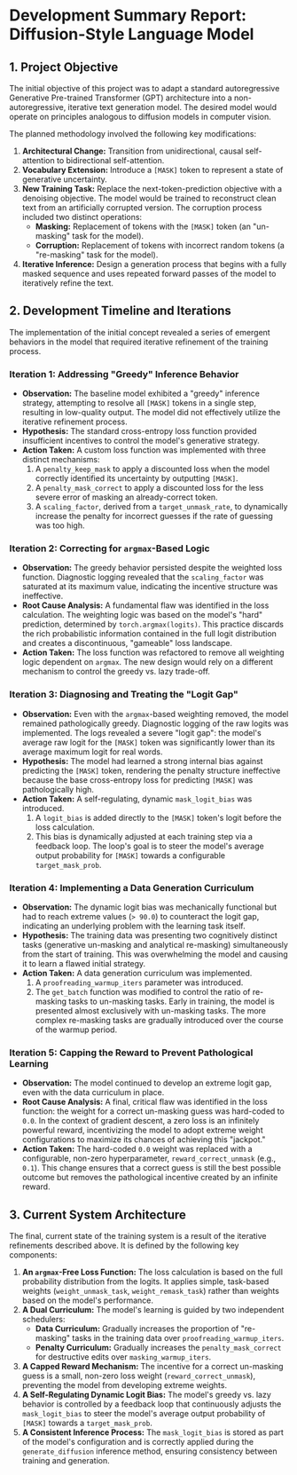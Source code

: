 # Development Summary Report: Diffusion-Style Language Model

## 1. Project Objective

The initial objective of this project was to adapt a standard autoregressive Generative Pre-trained Transformer (GPT) architecture into a non-autoregressive, iterative text generation model. The desired model would operate on principles analogous to diffusion models in computer vision.

The planned methodology involved the following key modifications:
1.  **Architectural Change:** Transition from unidirectional, causal self-attention to bidirectional self-attention.
2.  **Vocabulary Extension:** Introduce a `[MASK]` token to represent a state of generative uncertainty.
3.  **New Training Task:** Replace the next-token-prediction objective with a denoising objective. The model would be trained to reconstruct clean text from an artificially corrupted version. The corruption process included two distinct operations:
    *   **Masking:** Replacement of tokens with the `[MASK]` token (an "un-masking" task for the model).
    *   **Corruption:** Replacement of tokens with incorrect random tokens (a "re-masking" task for the model).
4.  **Iterative Inference:** Design a generation process that begins with a fully masked sequence and uses repeated forward passes of the model to iteratively refine the text.

## 2. Development Timeline and Iterations

The implementation of the initial concept revealed a series of emergent behaviors in the model that required iterative refinement of the training process.

### Iteration 1: Addressing "Greedy" Inference Behavior
*   **Observation:** The baseline model exhibited a "greedy" inference strategy, attempting to resolve all `[MASK]` tokens in a single step, resulting in low-quality output. The model did not effectively utilize the iterative refinement process.
*   **Hypothesis:** The standard cross-entropy loss function provided insufficient incentives to control the model's generative strategy.
*   **Action Taken:** A custom loss function was implemented with three distinct mechanisms:
    1.  A `penalty_keep_mask` to apply a discounted loss when the model correctly identified its uncertainty by outputting `[MASK]`.
    2.  A `penalty_mask_correct` to apply a discounted loss for the less severe error of masking an already-correct token.
    3.  A `scaling_factor`, derived from a `target_unmask_rate`, to dynamically increase the penalty for incorrect guesses if the rate of guessing was too high.

### Iteration 2: Correcting for `argmax`-Based Logic
*   **Observation:** The greedy behavior persisted despite the weighted loss function. Diagnostic logging revealed that the `scaling_factor` was saturated at its maximum value, indicating the incentive structure was ineffective.
*   **Root Cause Analysis:** A fundamental flaw was identified in the loss calculation. The weighting logic was based on the model's "hard" prediction, determined by `torch.argmax(logits)`. This practice discards the rich probabilistic information contained in the full logit distribution and creates a discontinuous, "gameable" loss landscape.
*   **Action Taken:** The loss function was refactored to remove all weighting logic dependent on `argmax`. The new design would rely on a different mechanism to control the greedy vs. lazy trade-off.

### Iteration 3: Diagnosing and Treating the "Logit Gap"
*   **Observation:** Even with the `argmax`-based weighting removed, the model remained pathologically greedy. Diagnostic logging of the raw logits was implemented. The logs revealed a severe "logit gap": the model's average raw logit for the `[MASK]` token was significantly lower than its average maximum logit for real words.
*   **Hypothesis:** The model had learned a strong internal bias against predicting the `[MASK]` token, rendering the penalty structure ineffective because the base cross-entropy loss for predicting `[MASK]` was pathologically high.
*   **Action Taken:** A self-regulating, dynamic `mask_logit_bias` was introduced.
    1.  A `logit_bias` is added directly to the `[MASK]` token's logit before the loss calculation.
    2.  This bias is dynamically adjusted at each training step via a feedback loop. The loop's goal is to steer the model's average output probability for `[MASK]` towards a configurable `target_mask_prob`.

### Iteration 4: Implementing a Data Generation Curriculum
*   **Observation:** The dynamic logit bias was mechanically functional but had to reach extreme values (`> 90.0`) to counteract the logit gap, indicating an underlying problem with the learning task itself.
*   **Hypothesis:** The training data was presenting two cognitively distinct tasks (generative un-masking and analytical re-masking) simultaneously from the start of training. This was overwhelming the model and causing it to learn a flawed initial strategy.
*   **Action Taken:** A data generation curriculum was implemented.
    1.  A `proofreading_warmup_iters` parameter was introduced.
    2.  The `get_batch` function was modified to control the ratio of re-masking tasks to un-masking tasks. Early in training, the model is presented almost exclusively with un-masking tasks. The more complex re-masking tasks are gradually introduced over the course of the warmup period.

### Iteration 5: Capping the Reward to Prevent Pathological Learning
*   **Observation:** The model continued to develop an extreme logit gap, even with the data curriculum in place.
*   **Root Cause Analysis:** A final, critical flaw was identified in the loss function: the weight for a correct un-masking guess was hard-coded to `0.0`. In the context of gradient descent, a zero loss is an infinitely powerful reward, incentivizing the model to adopt extreme weight configurations to maximize its chances of achieving this "jackpot."
*   **Action Taken:** The hard-coded `0.0` weight was replaced with a configurable, non-zero hyperparameter, `reward_correct_unmask` (e.g., `0.1`). This change ensures that a correct guess is still the best possible outcome but removes the pathological incentive created by an infinite reward.

## 3. Current System Architecture

The final, current state of the training system is a result of the iterative refinements described above. It is defined by the following key components:

1.  **An `argmax`-Free Loss Function:** The loss calculation is based on the full probability distribution from the logits. It applies simple, task-based weights (`weight_unmask_task`, `weight_remask_task`) rather than weights based on the model's performance.
2.  **A Dual Curriculum:** The model's learning is guided by two independent schedulers:
    *   **Data Curriculum:** Gradually increases the proportion of "re-masking" tasks in the training data over `proofreading_warmup_iters`.
    *   **Penalty Curriculum:** Gradually increases the `penalty_mask_correct` for destructive edits over `masking_warmup_iters`.
3.  **A Capped Reward Mechanism:** The incentive for a correct un-masking guess is a small, non-zero loss weight (`reward_correct_unmask`), preventing the model from developing extreme weights.
4.  **A Self-Regulating Dynamic Logit Bias:** The model's greedy vs. lazy behavior is controlled by a feedback loop that continuously adjusts the `mask_logit_bias` to steer the model's average output probability of `[MASK]` towards a `target_mask_prob`.
5.  **A Consistent Inference Process:** The `mask_logit_bias` is stored as part of the model's configuration and is correctly applied during the `generate_diffusion` inference method, ensuring consistency between training and generation.
